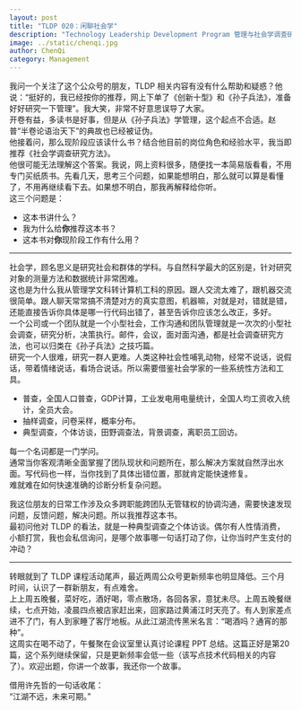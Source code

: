 ```yaml
---
layout: post
title: "TLDP 020：闲聊社会学"
description: "Technology Leadership Development Program 管理与社会学调查研究方法"
image: ../static/chenqi.jpg
author: ChenQi
category: Management
---
```


我问一个关注了这个公众号的朋友，TLDP 相关内容有没有什么帮助和疑惑？他说：“挺好的，我已经按你的推荐，网上下单了《创新十型》和《孙子兵法》，准备好好研究一下管理”。我大笑，非常不好意思误导了大家。  
开卷有益，多读书是好事，但是从《孙子兵法》学管理，这个起点不合适。赵普“半卷论语治天下”的典故也已经被证伪。  
他接着问，那么现阶段应该读什么书？结合他目前的岗位角色和经验水平，我当即推荐《社会学调查研究方法》。  
他很可能无法理解这个答案。我说，网上资料很多，随便找一本简易版看看，不用专门买纸质书。先看几天，思考三个问题，如果能想明白，那么就可以算是看懂了，不用再继续看下去。如果想不明白，那我再解释给你听。  
这三个问题是：

+ 这本书讲什么？
+ 我为什么给**你**推荐这本书？
+ 这本书对**你**现阶段工作有什么用？

--------

社会学，顾名思义是研究社会和群体的学科。与自然科学最大的区别是，针对研究对象的测量方法和数据统计非常困难。  
这也是为什么我从管理学文科转计算机工科的原因。跟人交流太难了，跟机器交流很简单。跟人聊天常常搞不清楚对方的真实意图，机器嘛，对就是对，错就是错，还能直接告诉你具体是哪一行代码出错了，甚至告诉你应该怎么改正，多好。  
一个公司或一个团队就是一个小型社会，工作沟通和团队管理就是一次次的小型社会调查，研究分析，决策执行。邮件，会议，面对面沟通，都是社会调查研究方法，也可以归类在《孙子兵法》之技巧篇。  
研究一个人很难，研究一群人更难。人类这种社会性哺乳动物，经常不说话，说假话，带着情绪说话，看场合说话。所以需要借鉴社会学家的一些系统性方法和工具。

+ 普查，全国人口普查，GDP计算，工业发电用电量统计，全国人均工资收入统计，全员大会。
+ 抽样调查，问卷采样，概率分布。
+ 典型调查，个体访谈，田野调查法，背景调查，离职员工回访。

每一个名词都是一门学问。  
通常当你客观清晰全面掌握了团队现状和问题所在，那么解决方案就自然浮出水面。写代码也一样，当你找到了具体出错位置，那就肯定能快速修复。  
难就难在如何快速准确的诊断分析复杂问题。  

我这位朋友的日常工作涉及众多跨职能跨团队无管辖权的协调沟通，需要快速发现问题，反馈问题，解决问题。所以我推荐这本书。  
最初问他对 TLDP 的看法，就是一种典型调查之个体访谈。偶尔有人性情消费，小额打赏，我也会私信询问，是哪个故事哪一句话打动了你，让你当时产生支付的冲动？  

--------

转眼就到了 TLDP 课程活动尾声，最近两周公众号更新频率也明显降低。三个月时间，认识了一群新朋友，有点难舍。  
上上周五晚餐，菜好吃，酒好喝，零点散场，各回各家，意犹未尽。上周五晚餐继续，七点开始，凌晨四点被店家赶出来，回家路过黄浦江时天亮了。有人到家差点进不了门，有人到家睡了客厅地板。从此江湖流传黑米名言：“喝酒吗？通宵的那种”。  
这周实在喝不动了，午餐聚在会议室里认真讨论课程 PPT 总结。这篇正好是第20篇，这个系列继续保留，只是更新频率会低一些（该写点技术代码相关的内容了）。欢迎出题，你讲一个故事，我还你一个故事。  

借用许先哲的一句话收尾：  
“江湖不远，未来可期。”
